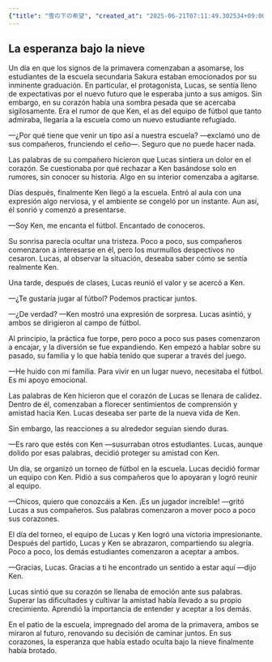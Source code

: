 ```yaml
---
{"title": "雪の下の希望", "created_at": "2025-06-21T07:11:49.302534+09:00"}
---
```


## La esperanza bajo la nieve

Un día en que los signos de la primavera comenzaban a asomarse, los estudiantes de la escuela secundaria Sakura estaban emocionados por su inminente graduación. En particular, el protagonista, Lucas, se sentía lleno de expectativas por el nuevo futuro que le esperaba junto a sus amigos. Sin embargo, en su corazón había una sombra pesada que se acercaba sigilosamente. Era el rumor de que Ken, el as del equipo de fútbol que tanto admiraba, llegaría a la escuela como un nuevo estudiante refugiado.

—¿Por qué tiene que venir un tipo así a nuestra escuela? —exclamó uno de sus compañeros, frunciendo el ceño—. Seguro que no puede hacer nada.

Las palabras de su compañero hicieron que Lucas sintiera un dolor en el corazón. Se cuestionaba por qué rechazar a Ken basándose solo en rumores, sin conocer su historia. Algo en su interior comenzaba a agitarse.

Días después, finalmente Ken llegó a la escuela. Entró al aula con una expresión algo nerviosa, y el ambiente se congeló por un instante. Aun así, él sonrió y comenzó a presentarse.

—Soy Ken, me encanta el fútbol. Encantado de conoceros.

Su sonrisa parecía ocultar una tristeza. Poco a poco, sus compañeros comenzaron a interesarse en él, pero los murmullos despectivos no cesaron. Lucas, al observar la situación, deseaba saber cómo se sentía realmente Ken.

Una tarde, después de clases, Lucas reunió el valor y se acercó a Ken.

—¿Te gustaría jugar al fútbol? Podemos practicar juntos.

—¿De verdad? —Ken mostró una expresión de sorpresa. Lucas asintió, y ambos se dirigieron al campo de fútbol.

Al principio, la práctica fue torpe, pero poco a poco sus pases comenzaron a encajar, y la diversión se fue expandiendo. Ken empezó a hablar sobre su pasado, su familia y lo que había tenido que superar a través del juego.

—He huido con mi familia. Para vivir en un lugar nuevo, necesitaba el fútbol. Es mi apoyo emocional.

Las palabras de Ken hicieron que el corazón de Lucas se llenara de calidez. Dentro de él, comenzaban a florecer sentimientos de comprensión y amistad hacia Ken. Lucas deseaba ser parte de la nueva vida de Ken.

Sin embargo, las reacciones a su alrededor seguían siendo duras.

—Es raro que estés con Ken —susurraban otros estudiantes. Lucas, aunque dolido por esas palabras, decidió proteger su amistad con Ken.

Un día, se organizó un torneo de fútbol en la escuela. Lucas decidió formar un equipo con Ken. Pidió a sus compañeros que lo apoyaran y logró reunir al equipo.

—Chicos, quiero que conozcáis a Ken. ¡Es un jugador increíble! —gritó Lucas a sus compañeros. Sus palabras comenzaron a mover poco a poco sus corazones.

El día del torneo, el equipo de Lucas y Ken logró una victoria impresionante. Después del partido, Lucas y Ken se abrazaron, compartiendo su alegría. Poco a poco, los demás estudiantes comenzaron a aceptar a ambos.

—Gracias, Lucas. Gracias a ti he encontrado un sentido a estar aquí —dijo Ken.

Lucas sintió que su corazón se llenaba de emoción ante sus palabras. Superar las dificultades y cultivar la amistad había llevado a su propio crecimiento. Aprendió la importancia de entender y aceptar a los demás.

En el patio de la escuela, impregnado del aroma de la primavera, ambos se miraron al futuro, renovando su decisión de caminar juntos. En sus corazones, la esperanza que había estado oculta bajo la nieve finalmente había brotado.
